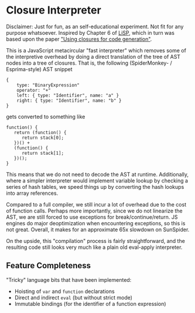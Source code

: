 Closure Interpreter
===================

Disclaimer: Just for fun, as an self-educational experiment. Not fit for any
purpose whatsoever. Inspired by Chapter 6 of [LiSP][LiSP], which in turn was based
upon the paper ["Using closures for code generation"][FL87].

This is a JavaScript metacircular "fast interpreter" which removes some of the
interpretive overhead by doing a direct translation of the tree of AST nodes
into a tree of closures. That is, the following (SpiderMonkey- / Esprima-style)
AST snippet

    {
        type: "BinaryExpression"
        operator: "+"
        left: { type: "Identifier", name: "a" }
        right: { type: "Identifier", name: "b" }
    }

gets converted to something like

    function() {
       return (function() {
          return stack[0];
       })() +
       (function() {
          return stack[1];
       })();
    }

This means that we do not need to decode the AST at runtime. Additionally, where
a simpler interpreter would implement variable lookup by checking a series of
hash tables, we speed things up by converting the hash lookups into array
references.

Compared to a full compiler, we still incur a lot of overhead due to the cost of
function calls. Perhaps more importantly, since we do not linearize the AST, we
are still forced to use exceptions for break/continue/return. JS engines do
major deoptimization when encountering exceptions, so this is not great.
Overall, it makes for an approximate 65x slowdown on SunSpider.

On the upside, this "compilation" process is fairly straightforward, and the
resulting code still looks very much like a plain old eval-apply interpreter.

Feature Completeness
--------------------

"Tricky" language bits that have been implemented:

* Hoisting of `var` and `function` declarations
* Direct and indirect `eval` (but without strict mode)
* Immutable bindings (for the identifier of a function expression)

[FL87]: http://www.iro.umontreal.ca/~feeley/papers/FeeleyLapalmeCL87.pdf
[LiSP]: http://www.amazon.com/Lisp-Small-Pieces-Christian-Queinnec/dp/0521545668

